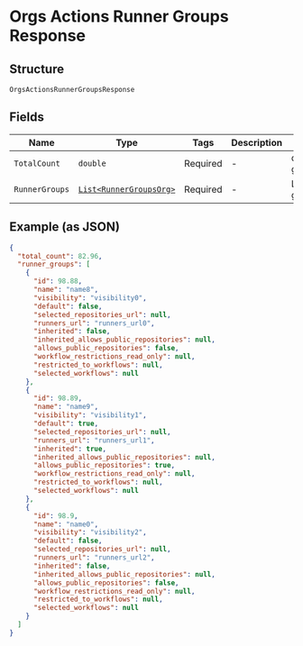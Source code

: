 
# Orgs Actions Runner Groups Response

## Structure

`OrgsActionsRunnerGroupsResponse`

## Fields

| Name | Type | Tags | Description | Getter | Setter |
|  --- | --- | --- | --- | --- | --- |
| `TotalCount` | `double` | Required | - | double getTotalCount() | setTotalCount(double totalCount) |
| `RunnerGroups` | [`List<RunnerGroupsOrg>`](../../doc/models/runner-groups-org.md) | Required | - | List<RunnerGroupsOrg> getRunnerGroups() | setRunnerGroups(List<RunnerGroupsOrg> runnerGroups) |

## Example (as JSON)

```json
{
  "total_count": 82.96,
  "runner_groups": [
    {
      "id": 98.88,
      "name": "name8",
      "visibility": "visibility0",
      "default": false,
      "selected_repositories_url": null,
      "runners_url": "runners_url0",
      "inherited": false,
      "inherited_allows_public_repositories": null,
      "allows_public_repositories": false,
      "workflow_restrictions_read_only": null,
      "restricted_to_workflows": null,
      "selected_workflows": null
    },
    {
      "id": 98.89,
      "name": "name9",
      "visibility": "visibility1",
      "default": true,
      "selected_repositories_url": null,
      "runners_url": "runners_url1",
      "inherited": true,
      "inherited_allows_public_repositories": null,
      "allows_public_repositories": true,
      "workflow_restrictions_read_only": null,
      "restricted_to_workflows": null,
      "selected_workflows": null
    },
    {
      "id": 98.9,
      "name": "name0",
      "visibility": "visibility2",
      "default": false,
      "selected_repositories_url": null,
      "runners_url": "runners_url2",
      "inherited": false,
      "inherited_allows_public_repositories": null,
      "allows_public_repositories": false,
      "workflow_restrictions_read_only": null,
      "restricted_to_workflows": null,
      "selected_workflows": null
    }
  ]
}
```

